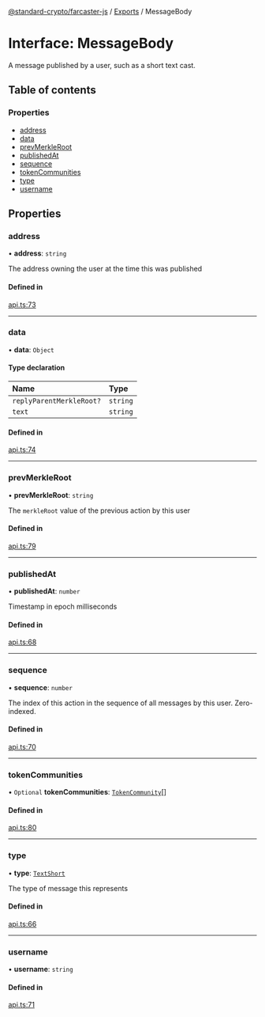 [@standard-crypto/farcaster-js](../README.md) / [Exports](../modules.md) / MessageBody

# Interface: MessageBody

A message published by a user, such as a short text cast.

## Table of contents

### Properties

- [address](MessageBody.md#address)
- [data](MessageBody.md#data)
- [prevMerkleRoot](MessageBody.md#prevmerkleroot)
- [publishedAt](MessageBody.md#publishedat)
- [sequence](MessageBody.md#sequence)
- [tokenCommunities](MessageBody.md#tokencommunities)
- [type](MessageBody.md#type)
- [username](MessageBody.md#username)

## Properties

### address

• **address**: `string`

The address owning the user at the time this was published

#### Defined in

[api.ts:73](https://github.com/kn/farcaster-js/blob/main/src/api.ts#L73)

___

### data

• **data**: `Object`

#### Type declaration

| Name | Type |
| :------ | :------ |
| `replyParentMerkleRoot?` | `string` |
| `text` | `string` |

#### Defined in

[api.ts:74](https://github.com/kn/farcaster-js/blob/main/src/api.ts#L74)

___

### prevMerkleRoot

• **prevMerkleRoot**: `string`

The `merkleRoot` value of the previous action by this user

#### Defined in

[api.ts:79](https://github.com/kn/farcaster-js/blob/main/src/api.ts#L79)

___

### publishedAt

• **publishedAt**: `number`

Timestamp in epoch milliseconds

#### Defined in

[api.ts:68](https://github.com/kn/farcaster-js/blob/main/src/api.ts#L68)

___

### sequence

• **sequence**: `number`

The index of this action in the sequence of all messages by this user. Zero-indexed.

#### Defined in

[api.ts:70](https://github.com/kn/farcaster-js/blob/main/src/api.ts#L70)

___

### tokenCommunities

• `Optional` **tokenCommunities**: [`TokenCommunity`](TokenCommunity.md)[]

#### Defined in

[api.ts:80](https://github.com/kn/farcaster-js/blob/main/src/api.ts#L80)

___

### type

• **type**: [`TextShort`](../enums/MessageBodyType.md#textshort)

The type of message this represents

#### Defined in

[api.ts:66](https://github.com/kn/farcaster-js/blob/main/src/api.ts#L66)

___

### username

• **username**: `string`

#### Defined in

[api.ts:71](https://github.com/kn/farcaster-js/blob/main/src/api.ts#L71)
